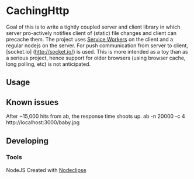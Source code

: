 

# CachingHttp

Goal of this is to write a tightly coupled server and client library in which server pro-actively notifies client of (static) file changes and client can precache them.
The project uses [Service Workers](http://www.html5rocks.com/en/tutorials/service-worker/introduction/) on the client and a regular nodejs on the server. For push communication from server to client, [socket.io] (http://socket.io/) is used.
This is more intended as a toy than as a serious project, hence support for older browsers (using browser cache, long polling, etc) is not anticipated.

## Usage

## Known issues

After ~15,000 hits from ab, the response time shoots up.
ab -n 20000 -c 4 http://localhost:3000/baby.jpg

## Developing



### Tools

NodeJS
Created with [Nodeclipse](https://github.com/Nodeclipse/nodeclipse-1)
    

